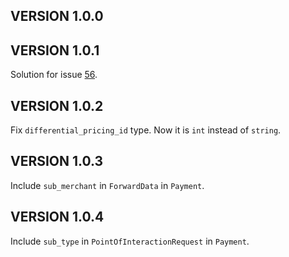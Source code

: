 ## VERSION 1.0.0

## VERSION 1.0.1

Solution for issue [56](https://github.com/mercadopago/sdk-go/issues/56).

## VERSION 1.0.2

Fix `differential_pricing_id` type. Now it is `int` instead of `string`.

## VERSION 1.0.3

Include `sub_merchant` in `ForwardData` in `Payment`.

## VERSION 1.0.4

Include `sub_type` in `PointOfInteractionRequest` in `Payment`.